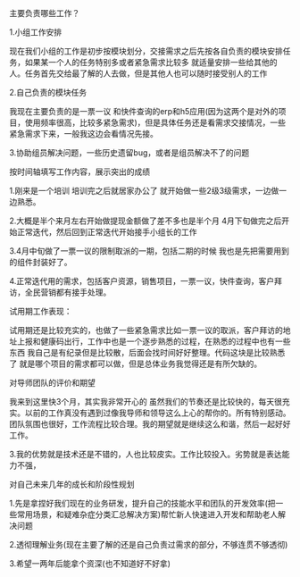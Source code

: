 主要负责哪些工作？

1.小组工作安排

 现在我们小组的工作是初步按模块划分，交接需求之后先按各自负责的模块安排任务，如果某一个人的任务特别多或者紧急需求比较多 就适量安排一些给其他的人。任务首先交给最了解的人去做，但是其他人也可以随时接受别人的工作

2.自己负责的模块任务

我现在主要负责的是一票一议 和快件查询的erp和h5应用(因为这两个是对外的项目，使用频率很高，比较多紧急需求)，但是具体任务还是看需求交接情况，一些紧急需求下来，一般我这边会看情况先接。

3.协助组员解决问题，一些历史遗留bug，或者是组员解决不了的问题

 



按时间轴填写工作内容，展示突出的成绩

1.刚来是一个培训 培训完之后就居家办公了 就开始做一些2级3级需求，一边做一边熟悉。

2.大概是半个来月左右开始做提现金额做了差不多也是半个月 4月下旬做完之后开始正常迭代，然后回到正常迭代开始接手小组长的工作

3.4月中旬做了一票一议的限制取派的一期，包括二期的时候 我也是先把需要用到的组件封装好了。

4.正常迭代用的需求，包括客户资源，销售项目，一票一议，快件查询，客户拜访，全民营销都有接手处理。



试用期工作表现：

试用期还是比较充实的，也做了一些紧急需求比如一票一议的取派，客户拜访的地址上报和健康码出行，工作中也是一个逐步熟悉的过程，在熟悉的过程中也有一些东西 我自己是有纪录但是比较散，后面会找时间好好整理。代码这块是比较熟悉了 就是哪个项目的需求都可以做，但是总体业务我觉得还是有所欠缺的。

对导师团队的评价和期望

我来到这里快3个月，其实我非常开心的 虽然我们的节奏还是比较快的，每天很充实。以前的工作真没有遇到过像我导师和领导这么上心的帮你的。所有特别感动。团队氛围也很好，工作流程比较合理。我的期望就是继续这么和谐，然后一起好好工作。

3.我的优势就是技术还是不错的，人也比较皮实。工作比较投入。劣势就是表达能力不强，

对自己未来几年的成长和阶段性规划

1.先是拿捏好我们现在的业务研发，提升自己的技能水平和团队的开发效率(把一些常用场景，和疑难杂症分类汇总解决方案)帮忙新人快速进入开发和帮助老人解决问题

2.透彻理解业务(现在主要了解的还是自己负责过需求的部分，不够连贯不够透彻)

3.希望一两年后能拿个资深(也不知道好不好拿)

